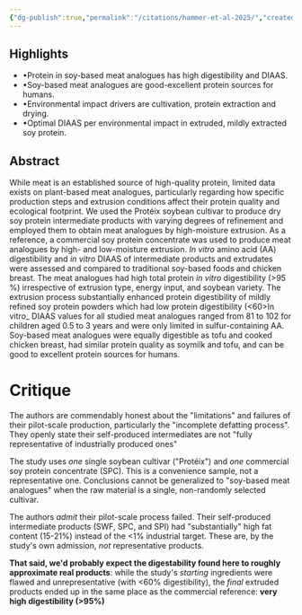 ```yaml
---
{"dg-publish":true,"permalink":"/citations/hammer-et-al-2025/","created":"2025-10-25T16:23:33.755+01:00","updated":"2025-10-25T16:38:01.129+01:00"}
---
```


## Highlights
* •Protein in soy-based meat analogues has high digestibility and DIAAS.
* •Soy-based meat analogues are good-excellent protein sources for humans.
* •Environmental impact drivers are cultivation, protein extraction and drying.
* •Optimal DIAAS per environmental impact in extruded, mildly extracted soy protein.

## Abstract
While meat is an established source of high-quality protein, limited data exists on plant-based meat analogues, particularly regarding how specific production steps and extrusion conditions affect their protein quality and ecological footprint. We used the Protéix soybean cultivar to produce dry soy protein intermediate products with varying degrees of refinement and employed them to obtain meat analogues by high-moisture extrusion. As a reference, a commercial soy protein concentrate was used to produce meat analogues by high- and low-moisture extrusion. _In vitro_ amino acid (AA) digestibility and _in vitro_ DIAAS of intermediate products and extrudates were assessed and compared to traditional soy-based foods and chicken breast. The meat analogues had high total protein _in vitro_ digestibility (>95 %) irrespective of extrusion type, energy input, and soybean variety. The extrusion process substantially enhanced protein digestibility of mildly refined soy protein powders which had low protein digestibility (<60>In vitro_ DIAAS values for all studied meat analogues ranged from 81 to 102 for children aged 0.5 to 3 years and were only limited in sulfur-containing AA. Soy-based meat analogues were equally digestible as tofu and cooked chicken breast, had similar protein quality as soymilk and tofu, and can be good to excellent protein sources for humans.

# Critique
The authors are commendably honest about the "limitations" and failures of their pilot-scale production, particularly the "incomplete defatting process". They openly state their self-produced intermediates are not "fully representative of industrially produced ones"

The study uses _one_ single soybean cultivar ("Protéix") and _one_ commercial soy protein concentrate (SPC). This is a convenience sample, not a representative one. Conclusions cannot be generalized to "soy-based meat analogues" when the raw material is a single, non-randomly selected cultivar.

The authors _admit_ their pilot-scale process failed. Their self-produced intermediate products (SWF, SPC, and SPI) had "substantially" high fat content (15-21%) instead of the <1% industrial target. These are, by the study's own admission, _not_ representative products.

**That said, we'd probably expect the digestability found here to roughly approximate real products**: while the study's _starting_ ingredients were flawed and unrepresentative (with <60% digestibility), the _final_ extruded products ended up in the same place as the commercial reference: **very high digestibility (>95%)**
